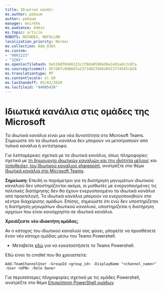 ```yaml
---
title: Ιδιωτικό κανάλι
ms.author: pebaum
author: pebaum
manager: mnirkhe
ms.audience: Admin
ms.topic: article
ROBOTS: NOINDEX, NOFOLLOW
localization_priority: Normal
ms.collection: Adm_O365
ms.custom:
- "9001223"
- "3205"
ms.openlocfilehash: be518df0d40123c1f0da6596bd6e2e91a0c2c8fa
ms.sourcegitcommit: 057d87c9d866fa1371d02350420d13774545c028
ms.translationtype: MT
ms.contentlocale: el-GR
ms.lasthandoff: 05/02/2020
ms.locfileid: "44005438"
---
```

# <a name="private-channels-in-microsoft-teams"></a>Ιδιωτικά κανάλια στις ομάδες της Microsoft

Τα ιδιωτικά κανάλια είναι μια νέα δυνατότητα στο Microsoft Teams. Σημειώστε ότι τα ιδιωτικά κανάλια δεν μπορούν να μετατραπούν από τυπικά κανάλια ή αντίστροφα.

Για λεπτομέρειες σχετικά με τα ιδιωτικά κανάλια, όπως πληροφορίες σχετικά με [τη δημιουργία ιδιωτικών καναλιών και την ιδιότητα μέλους](https://docs.microsoft.com/MicrosoftTeams/private-channels#private-channel-creation-and-membership) και [τοποθεσίες του Ιδιωτικού καναλιού sharepoint](https://docs.microsoft.com/MicrosoftTeams/private-channels#private-channel-sharepoint-sites), ανατρέξτε στο θέμα [Ιδιωτικά κανάλια στο Microsoft Teams](https://docs.microsoft.com/MicrosoftTeams/private-channels). 

**Σημείωση:** Επειδή οι παράμετροι για τη διατήρηση μηνυμάτων ιδιωτικού καναλιού δεν υποστηρίζονται ακόμα, οι μισθωτές με ενεργοποιημένες τις πολιτικές διατήρησης δεν θα έχουν ενεργοποιημένο τα ιδιωτικά κανάλια από προεπιλογή. Τα ιδιωτικά κανάλια μπορούν να ενεργοποιηθούν στο κέντρο διαχείρισης ομάδων. Επίσης, σημειώστε ότι ενώ δεν υποστηρίζεται η διατήρηση μηνυμάτων ιδιωτικού καναλιού, υποστηρίζεται η διατήρηση αρχείων που είναι κοινόχρηστα σε ιδιωτικά κανάλια.

**Χρειάζεστε νέο ιδιοκτήτη ομάδας;**

Αν ο κάτοχος του ιδιωτικού καναλιού σας φύγει, μπορείτε να προσθέσετε έναν νέο κάτοχο ομάδας μέσω του Teams Powershell.


- Μεταβείτε [εδώ](https://www.powershellgallery.com/packages/MicrosoftTeams/1.0.6) για να εγκαταστήσετε το Teams Powershell.

Εδώ είναι το cmdlet που θα χρειαστείτε:

`
    Add-TeamChannelUser -GroupId <group_id> -DisplayName "<channel_name>" -User <UPN> -Role Owner
`

Για περισσότερες πληροφορίες σχετικά με τις ομάδες Powershell, ανατρέξτε στο θέμα [Επισκόπηση PowerShell ομάδων](https://docs.microsoft.com/microsoftteams/teams-powershell-overview).
